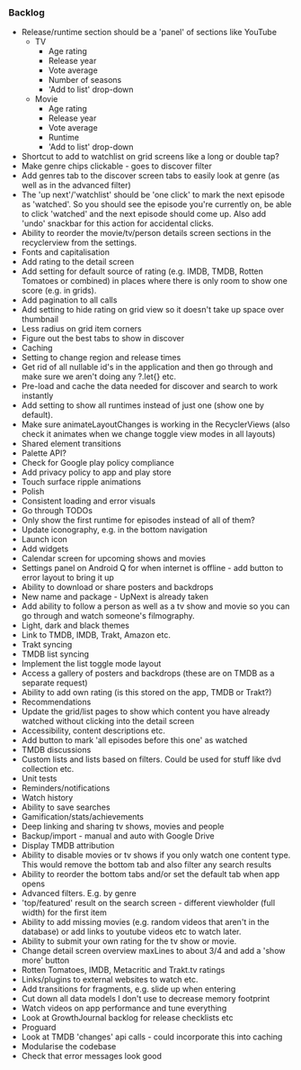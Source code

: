 ### Backlog

- Release/runtime section should be a 'panel' of sections like YouTube
    + TV
        * Age rating
        * Release year
        * Vote average
        * Number of seasons
        * 'Add to list' drop-down
    + Movie
        * Age rating
        * Release year
        * Vote average
        * Runtime
        * 'Add to list' drop-down
- Shortcut to add to watchlist on grid screens like a long or double tap?
- Make genre chips clickable - goes to discover filter
- Add genres tab to the discover screen tabs to easily look at genre (as well as in the advanced filter)
- The 'up next'/'watchlist' should be 'one click' to mark the next episode as 'watched'. So you should see the episode you're currently on, be able to click 'watched' and the next episode should come up. Also add 'undo' snackbar for this action for accidental clicks.
- Ability to reorder the movie/tv/person details screen sections in the recyclerview from the settings.
- Fonts and capitalisation
- Add rating to the detail screen
- Add setting for default source of rating (e.g. IMDB, TMDB, Rotten Tomatoes or combined) in places where there is only room to show one score (e.g. in grids).
- Add pagination to all calls
- Add setting to hide rating on grid view so it doesn't take up space over thumbnail
- Less radius on grid item corners
- Figure out the best tabs to show in discover
- Caching
- Setting to change region and release times
- Get rid of all nullable id's in the application and then go through and make sure we aren't doing any ?.let{} etc.
- Pre-load and cache the data needed for discover and search to work instantly
- Add setting to show all runtimes instead of just one (show one by default).
- Make sure animateLayoutChanges is working in the RecyclerViews (also check it animates when we change toggle view modes in all layouts)
- Shared element transitions
- Palette API?
- Check for Google play policy compliance
- Add privacy policy to app and play store
- Touch surface ripple animations
- Polish
- Consistent loading and error visuals
- Go through TODOs
- Only show the first runtime for episodes instead of all of them?
- Update iconography, e.g. in the bottom navigation
- Launch icon
- Add widgets
- Calendar screen for upcoming shows and movies
- Settings panel on Android Q for when internet is offline - add button to error layout to bring it up
- Ability to download or share posters and backdrops
- New name and package - UpNext is already taken
- Add ability to follow a person as well as a tv show and movie so you can go through and watch someone's filmography.
- Light, dark and black themes
- Link to TMDB, IMDB, Trakt, Amazon etc.
- Trakt syncing
- TMDB list syncing
- Implement the list toggle mode layout
- Access a gallery of posters and backdrops (these are on TMDB as a separate request)
- Ability to add own rating (is this stored on the app, TMDB or Trakt?)
- Recommendations
- Update the grid/list pages to show which content you have already watched without clicking into the detail screen
- Accessibility, content descriptions etc.
- Add button to mark 'all episodes before this one' as watched
- TMDB discussions
- Custom lists and lists based on filters. Could be used for stuff like dvd collection etc.
- Unit tests
- Reminders/notifications
- Watch history
- Ability to save searches
- Gamification/stats/achievements
- Deep linking and sharing tv shows, movies and people
- Backup/import - manual and auto with Google Drive
- Display TMDB attribution
- Ability to disable movies or tv shows if you only watch one content type. This would remove the bottom tab and also filter any search results
- Ability to reorder the bottom tabs and/or set the default tab when app opens
- Advanced filters. E.g. by genre
- 'top/featured' result on the search screen - different viewholder (full width) for the first item
- Ability to add missing movies (e.g. random videos that aren't in the database) or add links to youtube videos etc to watch later.
- Ability to submit your own rating for the tv show or movie.
- Change detail screen overview maxLines to about 3/4 and add a 'show more' button
- Rotten Tomatoes, IMDB, Metacritic and Trakt.tv ratings
- Links/plugins to external websites to watch etc.
- Add transitions for fragments, e.g. slide up when entering
- Cut down all data models I don't use to decrease memory footprint
- Watch videos on app performance and tune everything
- Look at GrowthJournal backlog for release checklists etc
- Proguard
- Look at TMDB 'changes' api calls - could incorporate this into caching
- Modularise the codebase
- Check that error messages look good

